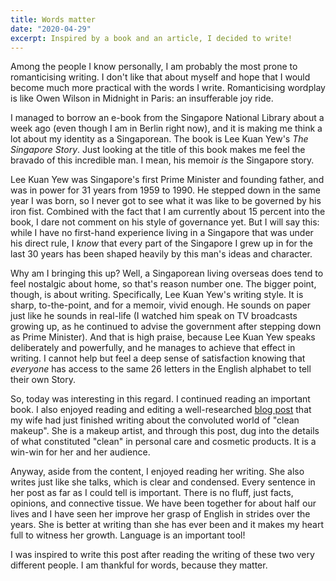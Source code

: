 ```yaml
---
title: Words matter
date: "2020-04-29"
excerpt: Inspired by a book and an article, I decided to write!
---
```


Among the people I know personally, I am probably the most prone to romanticising writing. I don't like that about myself and hope that I would become much more practical with the words I write. Romanticising wordplay is like Owen Wilson in Midnight in Paris: an insufferable joy ride.

I managed to borrow an e-book from the Singapore National Library about a week ago (even though I am in Berlin right now), and it is making me think a lot about my identity as a Singaporean. The book is Lee Kuan Yew's *The Singapore Story*. Just looking at the title of this book makes me feel the bravado of this incredible man. I mean, his memoir *is* the Singapore story.

Lee Kuan Yew was Singapore's first Prime Minister and founding father, and was in power for 31 years from 1959 to 1990. He stepped down in the same year I was born, so I never got to see what it was like to be governed by his iron fist. Combined with the fact that I am currently about 15 percent into the book, I dare not comment on his style of governance yet. But I will say this: while I have no first-hand experience living in a Singapore that was under his direct rule, I *know* that every part of the Singapore I grew up in for the last 30 years has been shaped heavily by this man's ideas and character.

Why am I bringing this up? Well, a Singaporean living overseas does tend to feel nostalgic about home, so that's reason number one. The bigger point, though, is about writing. Specifically, Lee Kuan Yew's writing style. It is sharp, to-the-point, and for a memoir, vivid enough. He sounds on paper just like he sounds in real-life (I watched him speak on TV broadcasts growing up, as he continued to advise the government after stepping down as Prime Minister). And that is high praise, because Lee Kuan Yew speaks deliberately and powerfully, and he manages to achieve that effect in writing. I cannot help but feel a deep sense of satisfaction knowing that *everyone* has access to the same 26 letters in the English alphabet to tell their own Story.

So, today was interesting in this regard. I continued reading an important book. I also enjoyed reading and editing a well-researched [blog post](https://www.charlaneyu.com/2020/04/22/discovering-clean-makeup/) that my wife had just finished writing about the convoluted world of "clean makeup". She is a makeup artist, and through this post, dug into the details of what constituted "clean" in personal care and cosmetic products. It is a win-win for her and her audience.

Anyway, aside from the content, I enjoyed reading her writing. She also writes just like she talks, which is clear and condensed. Every sentence in her post as far as I could tell is important. There is no fluff, just facts, opinions, and connective tissue. We have been together for about half our lives and I have seen her improve her grasp of English in strides over the years. She is better at writing than she has ever been and it makes my heart full to witness her growth. Language is an important tool!

I was inspired to write this post after reading the writing of these two very different people. I am thankful for words, because they matter.
